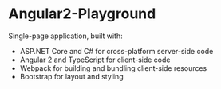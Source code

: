 # Angular2-Playground

Single-page application, built with:

- ASP.NET Core and C# for cross-platform server-side code
- Angular 2 and TypeScript for client-side code
- Webpack for building and bundling client-side resources
- Bootstrap for layout and styling
